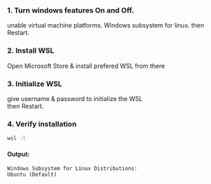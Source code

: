 ### 1. Turn windows features On and Off.  
unable virtual machine platforms.
Windows subsystem for linux.
then Restart.  

### 2. Install WSL  
Open Microsoft Store & install prefered WSL from there  

### 3. Initialize WSL  
give username & password to initialize the WSL  
then Restart.  

### 4. Verify installation  
```bash
wsl -l
```  
#### Output:  
```vbnet
Windows Subsystem for Linux Distributions:
Ubuntu (Default)
```  